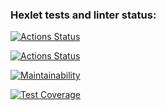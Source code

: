 ### Hexlet tests and linter status:
[![Actions Status](https://github.com/TamaDa212/frontend-project-46/actions/workflows/hexlet-check.yml/badge.svg)](https://github.com/TamaDa212/frontend-project-46/actions)

[![Actions Status](https://github.com/TamaDa212/frontend-project-46/actions/workflows/node-check.yml/badge.svg)](https://github.com/TamaDa212/frontend-project-46/actions)

[![Maintainability](https://api.codeclimate.com/v1/badges/c0078dcdf12489a7339c/maintainability)](https://codeclimate.com/github/TamaDa212/frontend-project-46/maintainability)

[![Test Coverage](https://api.codeclimate.com/v1/badges/c0078dcdf12489a7339c/test_coverage)](https://codeclimate.com/github/TamaDa212/frontend-project-46/test_coverage)